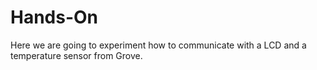 # Hands-On

Here we are going to experiment  how to communicate with a LCD and a temperature sensor from Grove.


